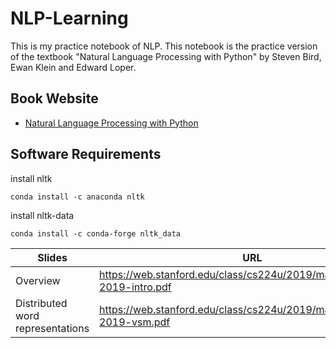 # NLP-Learning
This is my practice notebook of NLP.
This notebook is the practice version of the textbook "Natural Language Processing with Python" by Steven Bird, Ewan Klein and Edward Loper.

## Book Website

* [Natural Language Processing with Python](www.nltk.org/book/)

## Software Requirements
install nltk
```
conda install -c anaconda nltk
```
install nltk-data
```
conda install -c conda-forge nltk_data
```

| Slides | URL |
| ------------- | ------------- | 
| Overview | https://web.stanford.edu/class/cs224u/2019/materials/cs224u-2019-intro.pdf  |
| Distributed word representations  | https://web.stanford.edu/class/cs224u/2019/materials/cs224u-2019-vsm.pdf  |
